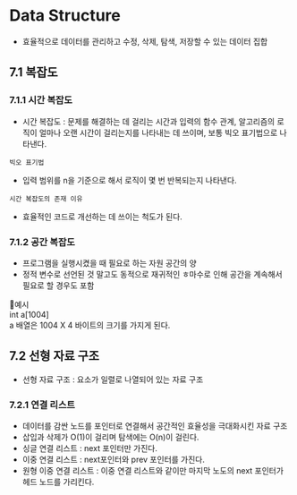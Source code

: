 # Data Structure 
- 효율적으로 데이터를 관리하고 수정, 삭제, 탐색, 저장할 수 있는 데이터 집합

## 7.1 복잡도
### 7.1.1 시간 복잡도 
- 시간 복잡도 : 문제를 해결하는 데 걸리는 시간과 입력의 함수 관계, 알고리즘의 로직이 얼마나 오랜 시간이 걸리는지를 나타내는 데 쓰이며, 보통 빅오 표기법으로 나타낸다.


`빅오 표기법`
- 입력 범위를 n을 기준으로 해서 로직이 몇 번 반복되는지 나타낸다. 

`시간 복잡도의 존재 이유`
- 효율적인 코드로 개선하는 데 쓰이는 척도가 된다. 

### 7.1.2 공간 복잡도
- 프로그램을 실행시켰을 때 필요로 하는 자원 공간의 양
- 정적 변수로 선언된 것 말고도 동적으로 재귀적인 ㅎ마수로 인해 공간을 계속해서 필요로 할 경우도 포함

💚예시  
int a[1004]   
a 배열은 1004 X 4 바이트의 크기를 가지게 된다. 

## 7.2 선형 자료 구조
- 선형 자료 구조 : 요소가 일렬로 나열되어 있는 자료 구조

### 7.2.1 연결 리스트
- 데이터를 감싼 노드를 포인터로 연결해서 공간적인 효율성을 극대화시킨 자료 구조
- 삽입과 삭제가 O(1)이 걸리며 탐색에는 O(n)이 걸린다.
- 싱글 연결 리스트 : next 포인터만 가진다.
- 이중 연결 리스트 : next포인터와 prev 포인터를 가진다.
- 원형 이중 연결 리스트 : 이중 연결 리스트와 같이만 마지막 노도의 next 포인터가 헤드 노드를 가리킨다. 
